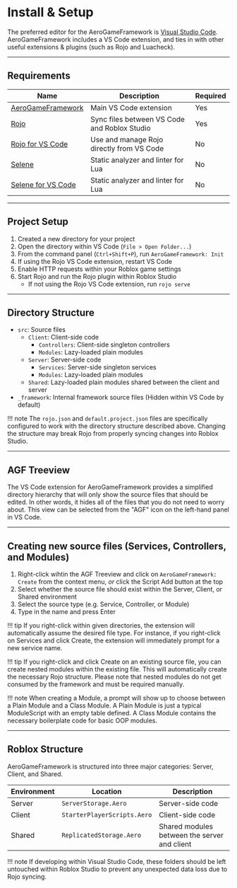 # Install & Setup

The preferred editor for the AeroGameFramework is [Visual Studio Code](https://code.visualstudio.com/). AeroGameFramework includes a VS Code extension, and ties in with other useful extensions & plugins (such as Rojo and Luacheck).

--------------------------

## Requirements

| Name | Description | Required |
| ---- | ----------- | -------- |
| [AeroGameFramework](https://marketplace.visualstudio.com/items?itemName=aerogameframework-vsce.aerogameframework) | Main VS Code extension | Yes |
| [Rojo](https://rojo.space/docs/installation/) | Sync files between VS Code and Roblox Studio | Yes |
| [Rojo for VS Code](https://marketplace.visualstudio.com/items?itemName=evaera.vscode-rojo) | Use and manage Rojo directly from VS Code | No |
| [Selene](https://kampfkarren.github.io/selene/) | Static analyzer and linter for Lua | No |
| [Selene for VS Code](https://marketplace.visualstudio.com/items?itemName=Kampfkarren.selene-vscode) | Static analyzer and linter for Lua | No |

--------------------------

## Project Setup

1. Created a new directory for your project
1. Open the directory within VS Code (`File > Open Folder...`)
1. From the command panel (`Ctrl+Shift+P`), run `AeroGameFramework: Init`
1. If using the Rojo VS Code extension, restart VS Code
1. Enable HTTP requests within your Roblox game settings
1. Start Rojo and run the Rojo plugin within Roblox Studio
	- If not using the Rojo VS Code extension, run `rojo serve`

--------------------------

## Directory Structure

- `src`: Source files
	- `Client`: Client-side code
		- `Controllers`: Client-side singleton controllers
		- `Modules`: Lazy-loaded plain modules
	- `Server`: Server-side code
		- `Services`: Server-side singleton services
		- `Modules`: Lazy-loaded plain modules
	- `Shared`: Lazy-loaded plain modules shared between the client and server
- `_framework`: Internal framework source files (Hidden within VS Code by default)

!!! note
	The `rojo.json` and `default.project.json` files are specifically configured to work with the directory structure described above. Changing the structure may break Rojo from properly syncing changes into Roblox Studio.

--------------------------

## AGF Treeview

The VS Code extension for AeroGameFramework provides a simplified directory hierarchy that will only show the source files that should be edited. In other words, it hides all of the files that you do not need to worry about. This view can be selected from the "AGF" icon on the left-hand panel in VS Code.

--------------------------

## Creating new source files (Services, Controllers, and Modules)

1. Right-click wihtin the AGF Treeview and click on `AeroGameFramework: Create` from the context menu, _or_ click the Script Add button at the top
1. Select whether the source file should exist within the Server, Client, or Shared environment
1. Select the source type (e.g. Service, Controller, or Module)
1. Type in the name and press Enter

!!! tip
	If you right-click within given directories, the extension will automatically assume the desired file type. For instance, if you right-click on Services and click Create, the extension will immediately prompt for a new service name.

!!! tip
	If you right-click and click Create on an existing source file, you can create nested modules within the existing file. This will automatically create the necessary Rojo structure. Please note that nested modules do not get consumed by the framework and must be required manually.

!!! note
	When creating a Module, a prompt will show up to choose between a Plain Module and a Class Module. A Plain Module is just a typical ModuleScript with an empty table defined. A Class Module contains the necessary boilerplate code for basic OOP modules.

--------------------------

## Roblox Structure

AeroGameFramework is structured into three major categories: Server, Client, and Shared.

| Environment | Location                    | Description                                  |
| ----------- | --------------------------- | -------------------------------------------- |
| Server      | `ServerStorage.Aero`        | Server-side code                             |
| Client      | `StarterPlayerScripts.Aero` | Client-side code                             |
| Shared      | `ReplicatedStorage.Aero`    | Shared modules between the server and client |

!!! note
	If developing within Visual Studio Code, these folders should be left untouched within Roblox Studio to prevent any unexpected data loss due to Rojo syncing.